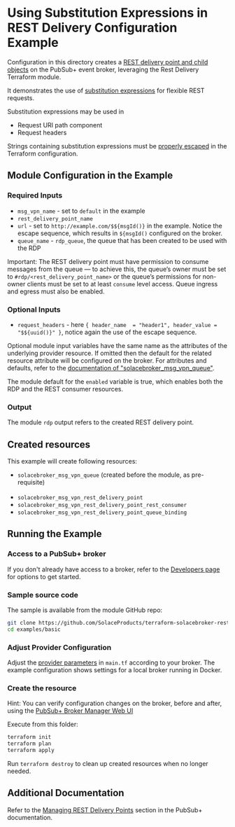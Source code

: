 # Using Substitution Expressions in REST Delivery Configuration Example

Configuration in this directory creates a [REST delivery point and child objects](https://docs.solace.com/API/REST/REST-Consumers.htm#_Toc433874658) on the PubSub+ event broker, leveraging the Rest Delivery Terraform module.

It demonstrates the use of [substitution expressions](https://docs.solace.com/Messaging/Substitution-Expressions-Overview.htm) for flexible REST requests.

Substitution expressions may be used in
* Request URI path component
* Request headers

Strings containing substitution expressions must be [properly escaped](https://developer.hashicorp.com/terraform/language/expressions/strings#escape-sequences) in the Terraform configuration. 

## Module Configuration in the Example

### Required Inputs

* `msg_vpn_name` - set to `default` in the example
* `rest_delivery_point_name`
* `url` - set to `http://example.com/$${msgId()}` in the example. Notice the escape sequence, which results in `${msgId()` configured on the broker.
* `queue_name` - `rdp_queue`, the queue that has been created to be used with the RDP

Important: The REST delivery point must have permission to consume messages from the queue — to achieve this, the queue’s owner must be set to `#rdp/<rest_delivery_point_name>` or the queue’s permissions for non-owner clients must be set to at least `consume` level access. Queue ingress and egress must also be enabled.

### Optional Inputs

* `request_headers` - here `{ header_name  = "header1", header_value = "$${uuid()}" }`, notice again the use of the escape sequence.

Optional module input variables have the same name as the attributes of the underlying provider resource. If omitted then the default for the related resource attribute will be configured on the broker. For attributes and defaults, refer to the [documentation of "solacebroker_msg_vpn_queue"](https://registry.terraform.io/providers/SolaceProducts/solacebroker/latest/docs/resources/msg_vpn_queue#optional).

The module default for the `enabled` variable is true, which enables both the RDP and the REST consumer resources.

### Output

The module `rdp` output refers to the created REST delivery point.

## Created resources

This example will create following resources:

* `solacebroker_msg_vpn_queue` (created before the module, as pre-requisite)
</br></br>
* `solacebroker_msg_vpn_rest_delivery_point`
* `solacebroker_msg_vpn_rest_delivery_point_rest_consumer`
* `solacebroker_msg_vpn_rest_delivery_point_queue_binding`

## Running the Example

### Access to a PubSub+ broker

If you don't already have access to a broker, refer to the [Developers page](https://www.solace.dev/) for options to get started.

### Sample source code

The sample is available from the module GitHub repo:

```bash
git clone https://github.com/SolaceProducts/terraform-solacebroker-rest-delivery.git
cd examples/basic
```

### Adjust Provider Configuration

Adjust the [provider parameters](https://registry.terraform.io/providers/SolaceProducts/solacebroker/latest/docs#schema) in `main.tf` according to your broker. The example configuration shows settings for a local broker running in Docker.

### Create the resource

Hint: You can verify configuration changes on the broker, before and after, using the [PubSub+ Broker Manager Web UI](https://docs.solace.com/Admin/Broker-Manager/PubSub-Manager-Overview.htm)

Execute from this folder:

```bash
terraform init
terraform plan
terraform apply
```

Run `terraform destroy` to clean up created resources when no longer needed.

## Additional Documentation

Refer to the [Managing REST Delivery Points](https://docs.solace.com/Services/Managing-RDPs.htm) section in the PubSub+ documentation.
